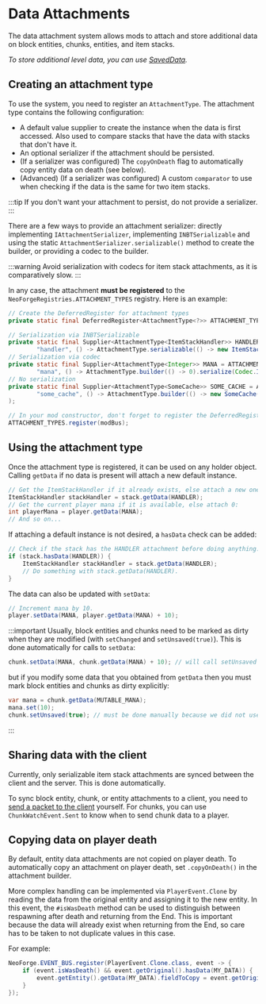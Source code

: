 # Data Attachments

The data attachment system allows mods to attach and store additional data on block entities, chunks, entities, and item stacks.

_To store additional level data, you can use [SavedData](saveddata)._

## Creating an attachment type

To use the system, you need to register an `AttachmentType`.
The attachment type contains the following configuration:
- A default value supplier to create the instance when the data is first accessed. Also used to compare stacks that have the data with stacks that don't have it.
- An optional serializer if the attachment should be persisted.
- (If a serializer was configured) The `copyOnDeath` flag to automatically copy entity data on death (see below).
- (Advanced) (If a serializer was configured) A custom `comparator` to use when checking if the data is the same for two item stacks.

:::tip
If you don't want your attachment to persist, do not provide a serializer.
:::

There are a few ways to provide an attachment serializer: directly implementing `IAttachmentSerializer`, implementing `INBTSerializable` and using the static `AttachmentSerializer.serializable()` method to create the builder, or providing a codec to the builder.

:::warning
Avoid serialization with codecs for item stack attachments, as it is comparatively slow.
:::

In any case, the attachment **must be registered** to the `NeoForgeRegistries.ATTACHMENT_TYPES` registry. Here is an example:
```java
// Create the DeferredRegister for attachment types
private static final DeferredRegister<AttachmentType<?>> ATTACHMENT_TYPES = DeferredRegister.create(NeoForgeRegistries.ATTACHMENT_TYPES, MOD_ID);

// Serialization via INBTSerializable
private static final Supplier<AttachmentType<ItemStackHandler>> HANDLER = ATTACHMENT_TYPES.register(
        "handler", () -> AttachmentType.serializable(() -> new ItemStackHandler(1)).build());
// Serialization via codec
private static final Supplier<AttachmentType<Integer>> MANA = ATTACHMENT_TYPES.register(
        "mana", () -> AttachmentType.builder(() -> 0).serialize(Codec.INT).build());
// No serialization
private static final Supplier<AttachmentType<SomeCache>> SOME_CACHE = ATTACHMENT_TYPES.register(
        "some_cache", () -> AttachmentType.builder(() -> new SomeCache()).build()
);

// In your mod constructor, don't forget to register the DeferredRegister to your mod bus:
ATTACHMENT_TYPES.register(modBus);
```

## Using the attachment type

Once the attachment type is registered, it can be used on any holder object.
Calling `getData` if no data is present will attach a new default instance.

```java
// Get the ItemStackHandler if it already exists, else attach a new one:
ItemStackHandler stackHandler = stack.getData(HANDLER);
// Get the current player mana if it is available, else attach 0:
int playerMana = player.getData(MANA);
// And so on...
```

If attaching a default instance is not desired, a `hasData` check can be added:
```java
// Check if the stack has the HANDLER attachment before doing anything.
if (stack.hasData(HANDLER)) {
    ItemStackHandler stackHandler = stack.getData(HANDLER);
    // Do something with stack.getData(HANDLER).
}
```

The data can also be updated with `setData`:
```java
// Increment mana by 10.
player.setData(MANA, player.getData(MANA) + 10);
```

:::important
Usually, block entities and chunks need to be marked as dirty when they are modified (with `setChanged` and `setUnsaved(true)`). This is done automatically for calls to `setData`:
```java
chunk.setData(MANA, chunk.getData(MANA) + 10); // will call setUnsaved automatically
```
but if you modify some data that you obtained from `getData` then you must mark block entities and chunks as dirty explicitly:
```java
var mana = chunk.getData(MUTABLE_MANA);
mana.set(10);
chunk.setUnsaved(true); // must be done manually because we did not use setData
```
:::

## Sharing data with the client
Currently, only serializable item stack attachments are synced between the client and the server.
This is done automatically.

To sync block entity, chunk, or entity attachments to a client, you need to [send a packet to the client][network] yourself.
For chunks, you can use `ChunkWatchEvent.Sent` to know when to send chunk data to a player.

## Copying data on player death
By default, entity data attachments are not copied on player death.
To automatically copy an attachment on player death, set `.copyOnDeath()` in the attachment builder.

More complex handling can be implemented via `PlayerEvent.Clone` by reading the data from the original entity and assigning it to the new entity. In this event, the `#isWasDeath` method can be used to distinguish between respawning after death and returning from the End. This is important because the data will already exist when returning from the End, so care has to be taken to not duplicate values in this case.

For example:
```java
NeoForge.EVENT_BUS.register(PlayerEvent.Clone.class, event -> {
    if (event.isWasDeath() && event.getOriginal().hasData(MY_DATA)) {
        event.getEntity().getData(MY_DATA).fieldToCopy = event.getOriginal().getData(MY_DATA).fieldToCopy;
    }
});
```

[network]: ../networking/index.md